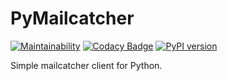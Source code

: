 # PyMailcatcher

[![Maintainability](https://api.codeclimate.com/v1/badges/1ea62cccd406c0bc30c3/maintainability)](https://codeclimate.com/github/kamiazya/py-mailcatcher/maintainability)
[![Codacy Badge](https://api.codacy.com/project/badge/Grade/7489c614645a48e695ace6a3b971ce3f)](https://www.codacy.com/app/kamiazya/py-mailcatcher?utm_source=github.com&amp;utm_medium=referral&amp;utm_content=kamiazya/py-mailcatcher&amp;utm_campaign=Badge_Grade)
[![PyPI version](https://badge.fury.io/py/mailcatcher.svg)](https://badge.fury.io/py/mailcatcher)

Simple mailcatcher client for Python.
